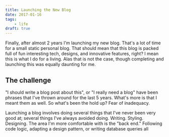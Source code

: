 ```yaml
---
title: Launching the New Blog
date: 2017-01-16
tags:
    - life
draft: true    
---
```

Finally, after almost 2 years I'm launching my new blog. That's a lot of time for a small static personal blog. That should mean that this blog is packed full of fun interesting tech, designs, and innovative features, right? I mean this is what I do for a living. Alas that is not the case, though completing and launching this was equally daunting for me. 

## The challenge

"I should write a blog post about this", or "I really need a blog" have been phrases that I've thrown around for the last 5 years. What's more is that I meant them as well. So what's been the hold up? Fear of inadequacy.

Launching a blog involves doing several things that I've never been very good at; several things I've always avoided doing. Writing. Styling. Designing. The area I'm more comfortable with is the "back end." Following code logic, adapting a design pattern, or writing database queries all 
